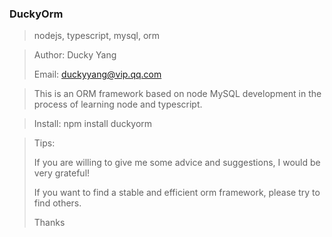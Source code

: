 
### DuckyOrm

> nodejs, typescript, mysql, orm

> Author: Ducky Yang
>
> Email: duckyyang@vip.qq.com

> This is an ORM framework based on node MySQL development in the process of learning node and typescript. 

> Install: npm install duckyorm

> Tips:
>
> If you are willing to give me some advice and suggestions, I would be very grateful!
>
> If you want to find a stable and efficient orm framework, please try to find others.
>
> Thanks
